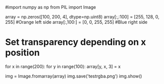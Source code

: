 #import numpy as np
from PIL import Image

array = np.zeros([100, 200, 4], dtype=np.uint8)
array[:,:100] = [255, 128, 0, 255] #Orange left side
array[:,100:] = [0, 0, 255, 255]   #Blue right side

# Set transparency depending on x position
for x in range(200):
    for y in range(100):
        array[y, x, 3] = x

img = Image.fromarray(array)
img.save('testrgba.png') 
img.show()


